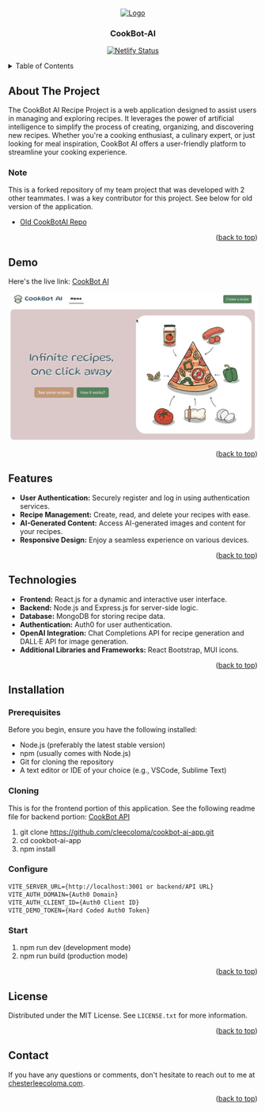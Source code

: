 <!-- PROJECT LOGO -->
<div id="readme-top"></div>
<br />
<div align="center">
  <a href="https://cookbot-ai-app.netlify.app/">
    <img src="/public/images/cookbot-logo.png" alt="Logo" width="80" height="80">
  </a>

<h3 align="center">CookBot-AI</h3>
<p align="center">
  <a href="https://app.netlify.com/sites/cookbot-ai-app/deploys" target="_blank">
    <img src="https://api.netlify.com/api/v1/badges/67c37c2a-ffc6-4672-b1cb-708b7373433c/deploy-status" alt="Netlify Status" />
  </a>
</p>

</div>

<!-- TABLE OF CONTENTS -->
<details>
  <summary>Table of Contents</summary>
  <ol>
    <li>
      <a href="#about-the-project">About The Project</a>
      <ul>
      <li><a href="#note">Note</a>
      </li>
      </ul>
    </li>
    <li>
      <a href="#demo">Demo</a>
    </li>
    <li>
      <a href="#features">Features</a>
    </li>
    <li>
      <a href="#technologies">Technologies</a>
    </li>
    <li>
      <a href="#installation">Installation</a>
            <ul>
      <li><a href="#prerequisites">Prerequisites</a>
      </li>
            <li><a href="#cloning">Cloning the Repository</a>
      </li>
            <li><a href="#configure">Configure</a>
      </li>
      <li><a href="#start">Start</a>
      </li>
      </ul>
    </li>
        <li>
      <a href="#contact">Contact</a>
    </li>
  </ol>
</details>

<!-- ABOUT THE PROJECT -->

## About The Project

The CookBot AI Recipe Project is a web application designed to assist users in managing and exploring recipes. It leverages the power of artificial intelligence to simplify the process of creating, organizing, and discovering new recipes. Whether you're a cooking enthusiast, a culinary expert, or just looking for meal inspiration, CookBot AI offers a user-friendly platform to streamline your cooking experience.

### Note

This is a forked repository of my team project that was developed with 2 other teammates. I was a key contributor for this project. See below for old version of the application.

- [Old CookBotAI Repo](https://github.com/CookBotAI/cook-bot-app)

<p align="right">(<a href="#readme-top">back to top</a>)</p>

<!-- DEMO -->

## Demo

Here's the live link: [CookBot AI](https://cookbot-ai-app.netlify.app/)

<div align="center">
    <img src="/public/images/how-to-shrimp.gif"  alt="Demo"/>
</div>

<p align="right">(<a href="#readme-top">back to top</a>)</p>

<!-- FEATURES -->

## Features

- **User Authentication:** Securely register and log in using authentication services.
- **Recipe Management:** Create, read, and delete your recipes with ease.
- **AI-Generated Content:** Access AI-generated images and content for your recipes.
- **Responsive Design:** Enjoy a seamless experience on various devices.

<p align="right">(<a href="#readme-top">back to top</a>)</p>

<!-- TECHNOLOGIES -->

## Technologies

- **Frontend:** React.js for a dynamic and interactive user interface.
- **Backend:** Node.js and Express.js for server-side logic.
- **Database:** MongoDB for storing recipe data.
- **Authentication:** Auth0 for user authentication.
- **OpenAI Integration:** Chat Completions API for recipe generation and DALL·E‍ API for image generation.
- **Additional Libraries and Frameworks:** React Bootstrap, MUI icons.

<p align="right">(<a href="#readme-top">back to top</a>)</p>

<!-- INSTALLATION -->

## Installation

### Prerequisites

Before you begin, ensure you have the following installed:

- Node.js (preferably the latest stable version)
- npm (usually comes with Node.js)
- Git for cloning the repository
- A text editor or IDE of your choice (e.g., VSCode, Sublime Text)

### Cloning

This is for the frontend portion of this application.
See the following readme file for backend portion: [CookBot API](https://github.com/cleecoloma/cookbot-ai-api/blob/main/README.md)

1. git clone https://github.com/cleecoloma/cookbot-ai-app.git
2. cd cookbot-ai-app
3. npm install

### Configure

```text
VITE_SERVER_URL={http://localhost:3001 or backend/API URL}
VITE_AUTH_DOMAIN={Auth0 Domain}
VITE_AUTH_CLIENT_ID={Auth0 Client ID}
VITE_DEMO_TOKEN={Hard Coded Auth0 Token}
```

### Start

1. npm run dev (development mode)
2. npm run build (production mode)

<p align="right">(<a href="#readme-top">back to top</a>)</p>

<!-- LICENSE -->

## License

Distributed under the MIT License. See `LICENSE.txt` for more information.

<p align="right">(<a href="#readme-top">back to top</a>)</p>

<!-- LICENSE -->

## Contact

If you have any questions or comments, don't hesitate to reach out to me at [chesterleecoloma.com](https://chesterleecoloma.com/).

<p align="right">(<a href="#readme-top">back to top</a>)</p>
